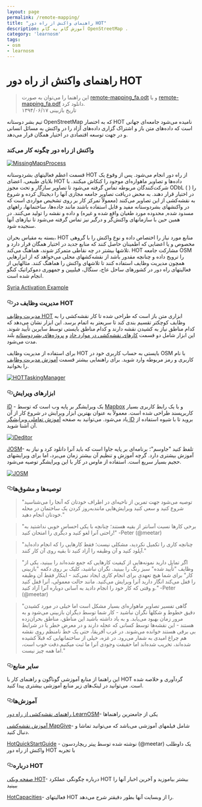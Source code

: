 ```yaml
---
layout: page
permalink: /remote-mapping/
title: "راهنمای واکنش از راه دور HOT"
description: آموزش گام به گام OpenStreetMap .
category: 'learnosm'
tags:
- osm
- learnosm
---
```


<h1>راهنمای واکنش از راه دور HOT</h1>
<blockquote>
<p>این راهنما را می‌توان به صورت <a href="/hotosm/learnosm/blob/gh-pages/files/remote-mapping_fa.odt">remote-mapping_fa.odt</a> و یا <a href="/hotosm/learnosm/blob/gh-pages/files/remote-mapping_fa.pdf">remote-mapping_fa.pdf</a> دانلود کرد.<br>
تاریخ بازبینی ۱۳۹۴/۰۶/۱۷</p>
</blockquote>
<p>تیم بشر دوستانه OpenStreetMap که به اختصار HOT نامیده می‌شود جامعه‌ای جهانی است که داده‌های متن باز و اشتراک گزاری داده‌های آزاد را در واکنش به مسائل انسانی و در جهت توسعه اقتصادی در اختیار همگان قرار می‌دهد.</p>
<h3>واکنش از راه دور چگونه کار می‌کند</h3>
<p><a target="_blank" rel="noopener noreferrer" href="https://camo.githubusercontent.com/28e72adfddafeb3b7c81bc3fed5f7d897f4f6b3f/687474703a2f2f686f742e6f70656e7374726565746d61702e6f72672f73697465732f64656661756c742f66696c65732f7374796c65732f6c617267652f7075626c69632f70726f636573732e706e673f69746f6b3d6a6c4159576f7630"><img src="https://camo.githubusercontent.com/28e72adfddafeb3b7c81bc3fed5f7d897f4f6b3f/687474703a2f2f686f742e6f70656e7374726565746d61702e6f72672f73697465732f64656661756c742f66696c65732f7374796c65732f6c617267652f7075626c69632f70726f636573732e706e673f69746f6b3d6a6c4159576f7630" alt="MissingMapsProcess" data-canonical-src="http://hot.openstreetmap.org/sites/default/files/styles/large/public/process.png?itok=jlAYWov0" style="max-width:100%;"></a></p>
<p>قسمت اعظم فعالیتهای بشردوستانه HOT از راه دور انجام می‌شود. پس از وقوع یک بلایای طبیعی، اعضای HOT داده‌ها و تصاویر ماهواره‌ای موجود را کنکاش میکنند. با شرکت‌کنندگان مربوطه تماس گرفته می‌شود تا تصاویر سازگار و تحت مجوز ODbL ( ) را در اختیار قرار دهند. به محض دریافت تصاویر جامعه مجازی آنها را دیجیتال کرده و شروع به نقشه‌کشی از این تصاویر می‌کنند (معمولاً تمرکز کار بر روی تشخیص مواردی است که در واکنشهای بشردوستانه مفید و قابل استفاده باشند مانند جاده‌ها، ساختمانها، راههای مسدود شده, محدوده مورد طغیان واقع شده و غیره) و داده و نقشه را تولید می‌کنند. در همین حین با سازمانهای واکنش‌گر و درگیر نیز تماس گرفته می‌شود تا نیازهای آنها سنجیده شود.</p>
<p>بسته به مقیاس بحران، HOT منابع مورد نیاز را اختصاص داده و نوع واکنش را با گروهی مخصوص و یا اعضایی که اطمینان حاصل کنند که منابع جدید در اختیار همگان قرار دارد و تلاشها بیشتر در چه نقاطی متمرکز شوند، هماهنگ می‌کند. HOT مشارکت جامعه OSM را ترویج داده و چنانچه مقدور باشد از نقشه‌کشهای محلی می‌خواهد که از ابزارهایی همچون مدیریت وظایف استفاده کنند تا تلاشهای واکنش را هماهنگ کنند. مثالهایی از فعالیتهای راه دور در کشورهای ساحل عاج، سنگال، فیلیپین و جمهوری دموکراتیک کنگو انجام شده است.</p>
<p><a href="http://hot.openstreetmap.org/updates/2013-01-28_syria_activation" rel="nofollow">Syria Activation Example</a></p>
<h3><a id="user-content-مدیریت-وظایف-در-hot" class="anchor" aria-hidden="true" href="#مدیریت-وظایف-در-hot"><svg class="octicon octicon-link" viewBox="0 0 16 16" version="1.1" width="16" height="16" aria-hidden="true"><path fill-rule="evenodd" d="M4 9h1v1H4c-1.5 0-3-1.69-3-3.5S2.55 3 4 3h4c1.45 0 3 1.69 3 3.5 0 1.41-.91 2.72-2 3.25V8.59c.58-.45 1-1.27 1-2.09C10 5.22 8.98 4 8 4H4c-.98 0-2 1.22-2 2.5S3 9 4 9zm9-3h-1v1h1c1 0 2 1.22 2 2.5S13.98 12 13 12H9c-.98 0-2-1.22-2-2.5 0-.83.42-1.64 1-2.09V6.25c-1.09.53-2 1.84-2 3.25C6 11.31 7.55 13 9 13h4c1.45 0 3-1.69 3-3.5S14.5 6 13 6z"></path></svg></a>مدیریت وظایف در HOT</h3>
<p><a href="http://tasks.hotosm.org/" rel="nofollow">مدیریت وظایف HOT</a> ابزاری متن باز است که طراحی شده تا کار نقشه‌کشی را به وظایف کوچکتر تقسیم بندی کند تا سریعتر به اتمام برسد. این ابزار نشان می‌دهد که کدام مناطق نیاز به کشیدن نقشه دارند و کدام مناطق بایستی توسط سایرین تأیید شوند. این ابزار شامل دو قسمت <a href="http://wiki.openstreetmap.org/wiki/HOT_activation" rel="nofollow">کارهای نقشه‌کشی در موارد حاد</a> و <a href="http://hot.openstreetmap.org/projects" rel="nofollow">پروژه‌های بشردوستانه</a> بلند مدت می‌شود.</p>
<p>برای استفاده از مدیریت وظایف HOT بایستی به حساب کاربری خود در OSM با نام کاربری و رمز مربوطه وارد شوید. برای راهنمایی بیشتر قسمت <a href="http://learnosm.org/fa/coordination/tasking-manager/" rel="nofollow">آموزش مدیریت وظایف</a> را بخوانید.</p>
<p><a target="_blank" rel="noopener noreferrer" href="https://camo.githubusercontent.com/32e28c7af31e9489fd5ded67fc68fd7bc7d8f07c/687474703a2f2f686f742e6f70656e7374726565746d61702e6f72672f73697465732f64656661756c742f66696c65732f7374796c65732f6c617267652f7075626c69632f7461736b5f6d616e616765725f76325f73637265656e73686f745f4341525f6578616d706c652e706e673f69746f6b3d5133357974784b6c"><img src="https://camo.githubusercontent.com/32e28c7af31e9489fd5ded67fc68fd7bc7d8f07c/687474703a2f2f686f742e6f70656e7374726565746d61702e6f72672f73697465732f64656661756c742f66696c65732f7374796c65732f6c617267652f7075626c69632f7461736b5f6d616e616765725f76325f73637265656e73686f745f4341525f6578616d706c652e706e673f69746f6b3d5133357974784b6c" alt="HOTTaskingManager" data-canonical-src="http://hot.openstreetmap.org/sites/default/files/styles/large/public/task_manager_v2_screenshot_CAR_example.png?itok=Q35ytxKl" style="max-width:100%;"></a></p>
<h3><a id="user-content-ابزارهای-ویرایش" class="anchor" aria-hidden="true" href="#ابزارهای-ویرایش"><svg class="octicon octicon-link" viewBox="0 0 16 16" version="1.1" width="16" height="16" aria-hidden="true"><path fill-rule="evenodd" d="M4 9h1v1H4c-1.5 0-3-1.69-3-3.5S2.55 3 4 3h4c1.45 0 3 1.69 3 3.5 0 1.41-.91 2.72-2 3.25V8.59c.58-.45 1-1.27 1-2.09C10 5.22 8.98 4 8 4H4c-.98 0-2 1.22-2 2.5S3 9 4 9zm9-3h-1v1h1c1 0 2 1.22 2 2.5S13.98 12 13 12H9c-.98 0-2-1.22-2-2.5 0-.83.42-1.64 1-2.09V6.25c-1.09.53-2 1.84-2 3.25C6 11.31 7.55 13 9 13h4c1.45 0 3-1.69 3-3.5S14.5 6 13 6z"></path></svg></a>ابزارهای ویرایش</h3>
<p><a href="http://learnosm.org/en/beginner/id-editor/" rel="nofollow">iD</a> - یک ویرایشگر بر پایه وب است که توسط <a href="/hotosm/learnosm/blob/gh-pages/_posts/fa/www.mapbox.com">Mapbox</a> و با یک رابط کاربری بسیار کاربرپسند طراحی شده است. معمولاً به عنوان بهترین ابزار ویرایش در شروع کار از آن یاد می‌شود. می‌توانید به صفحه <a href="http://ideditor.com/" rel="nofollow">آموزش تعاملی ویرایشگر iD</a> بروید تا با شیوه استفاده از آن آشنا شوید.</p>
<p><a target="_blank" rel="noopener noreferrer" href="https://camo.githubusercontent.com/24446248fcfcdd4423769e9b110cd408a41499ac/68747470733a2f2f626c6f672e6f70656e7374726565746d61702e6f72672f77702d636f6e74656e742f75706c6f6164732f323031332f30382f69642d656469746f722d736f746d2d75732d323031332d76656e75652d73637265656e73686f742e706e67"><img src="https://camo.githubusercontent.com/24446248fcfcdd4423769e9b110cd408a41499ac/68747470733a2f2f626c6f672e6f70656e7374726565746d61702e6f72672f77702d636f6e74656e742f75706c6f6164732f323031332f30382f69642d656469746f722d736f746d2d75732d323031332d76656e75652d73637265656e73686f742e706e67" alt="iDeditor" data-canonical-src="https://blog.openstreetmap.org/wp-content/uploads/2013/08/id-editor-sotm-us-2013-venue-screenshot.png" style="max-width:100%;"></a></p>
<p><a href="https://josm.openstreetmap.de/" rel="nofollow">JOSM</a>- تلفظ کنید "جاوسم"؛ برنامه‌ای بر پایه جاوا است که باید آنرا دانلود کرد و نیاز به آموزش بیشتری دارد. گرچه آموزش و تنظیم آن بیشتر زمان می‌برد، اما برای ویرایشهای حجیم بسیار سریع است. استفاده از ماوس در کار با این ویرایشگر توصیه می‌شود.</p>
<p><a target="_blank" rel="noopener noreferrer" href="https://camo.githubusercontent.com/6079e3d647438d2f4e496baaee20eb40d21734a8/687474703a2f2f6e6a67656f2e6f72672f77702d636f6e74656e742f75706c6f6164732f323031302f30372f6a6f736d5f6f736d5f656469746f722e706e67"><img src="https://camo.githubusercontent.com/6079e3d647438d2f4e496baaee20eb40d21734a8/687474703a2f2f6e6a67656f2e6f72672f77702d636f6e74656e742f75706c6f6164732f323031302f30372f6a6f736d5f6f736d5f656469746f722e706e67" alt="JOSM" data-canonical-src="http://njgeo.org/wp-content/uploads/2010/07/josm_osm_editor.png" style="max-width:100%;"></a></p>
<h3><a id="user-content-توصیهها-و-مشوقها" class="anchor" aria-hidden="true" href="#توصیهها-و-مشوقها"><svg class="octicon octicon-link" viewBox="0 0 16 16" version="1.1" width="16" height="16" aria-hidden="true"><path fill-rule="evenodd" d="M4 9h1v1H4c-1.5 0-3-1.69-3-3.5S2.55 3 4 3h4c1.45 0 3 1.69 3 3.5 0 1.41-.91 2.72-2 3.25V8.59c.58-.45 1-1.27 1-2.09C10 5.22 8.98 4 8 4H4c-.98 0-2 1.22-2 2.5S3 9 4 9zm9-3h-1v1h1c1 0 2 1.22 2 2.5S13.98 12 13 12H9c-.98 0-2-1.22-2-2.5 0-.83.42-1.64 1-2.09V6.25c-1.09.53-2 1.84-2 3.25C6 11.31 7.55 13 9 13h4c1.45 0 3-1.69 3-3.5S14.5 6 13 6z"></path></svg></a>توصیه‌ها و مشوق‌ها</h3>
<blockquote>
<p>"توصیه می‌شود جهت تمرین از ناحیه‌ای در اطراف خودتان که آنجا را می‌شناسید شروع کنید و سعی کنید
ویرایش‌هایی مانندبه‌روز کردن یک ساختمان در محله خودتان انجام دهید."</p>
</blockquote>
<blockquote>
<p>"برخی کارها نسبت آسانتر از بقیه هستند؛ چنانچه با یکی احساس خوبی نداشتید به راحتی آنرا لغو کنید و دیگری را امتحان کنید!" -Peter (@meetar)</p>
</blockquote>
<blockquote>
<p>"چنانچه کاری را تکمیل نکردید، مشکلی نیست؛ فقط کارهایی را که انجام داده‌اید آپلود کنید و آن وظیفه را آزاد کنید تا بقیه روی آن کار کنند."</p>
</blockquote>
<blockquote>
<p>"اگر تمایل دارید نمونه‌هایی از کیفیت کارهایی که جمع شده‌اند را ببینید، یکی از وظایف "تأیید شده" سبز رنگ را ببینید. نگران نباشید، کلیک بر روی دکمه "بازبینی کار" برای شما هیچ تعهدی برای انجام کاری ایجاد نمی‌کند - اینکار فقط آن وظیفه را قفل می‌کند انگار دارید آنرا ویرایش می‌کنید. مانند حالت معمولی، آنرا قفل کنید و وقتی که کار خود را انجام دادید به آسانی دوباره آنرا آزاد کنید." -Peter (@meetar)</p>
</blockquote>
<blockquote>
<p>"گاهی تفسیر تصاویر ماهواره‌ای بسیار مشکل است اما خیلی در مورد کشیدن دقیق خطوط و شکلها نگران نباشید - کار شما توسط دیگران بازبینی می‌شود و به مرور زمان بهبود می‌یابد. و به یاد داشته باشید این مناطق، مناطق بحران‌زده هستند - این نقشه‌ها توسط کسانی که عجله دارند  و در معرض خطر یا در شرایط بی برقی هستند خوانده می‌شوند. در غرب آفریقا، حتی یک خط نامنظم روی نقشه هم چراغ امیدی به شمار می‌رود. در غزه، خیلی از ساختمانهایی که قبلاً کشیده شده‌اند، تخریب شده‌اند اما حقیقت وجودی آنرا ما ثبت میکنیم.دقت خوب است، اما همه چیز نیست."</p>
</blockquote>
<h3><a id="user-content-سایر-منابع" class="anchor" aria-hidden="true" href="#سایر-منابع"><svg class="octicon octicon-link" viewBox="0 0 16 16" version="1.1" width="16" height="16" aria-hidden="true"><path fill-rule="evenodd" d="M4 9h1v1H4c-1.5 0-3-1.69-3-3.5S2.55 3 4 3h4c1.45 0 3 1.69 3 3.5 0 1.41-.91 2.72-2 3.25V8.59c.58-.45 1-1.27 1-2.09C10 5.22 8.98 4 8 4H4c-.98 0-2 1.22-2 2.5S3 9 4 9zm9-3h-1v1h1c1 0 2 1.22 2 2.5S13.98 12 13 12H9c-.98 0-2-1.22-2-2.5 0-.83.42-1.64 1-2.09V6.25c-1.09.53-2 1.84-2 3.25C6 11.31 7.55 13 9 13h4c1.45 0 3-1.69 3-3.5S14.5 6 13 6z"></path></svg></a>سایر منابع</h3>
<p>این راهنما از منابع آموزشی گوناگون و راهنمای کار با HOT گردآوری و خلاصه شده است. می‌توانید در لینک‌های زیر منابع آموزشی بیشتری پیدا کنید.</p>
<h3><a id="user-content-آموزشها" class="anchor" aria-hidden="true" href="#آموزشها"><svg class="octicon octicon-link" viewBox="0 0 16 16" version="1.1" width="16" height="16" aria-hidden="true"><path fill-rule="evenodd" d="M4 9h1v1H4c-1.5 0-3-1.69-3-3.5S2.55 3 4 3h4c1.45 0 3 1.69 3 3.5 0 1.41-.91 2.72-2 3.25V8.59c.58-.45 1-1.27 1-2.09C10 5.22 8.98 4 8 4H4c-.98 0-2 1.22-2 2.5S3 9 4 9zm9-3h-1v1h1c1 0 2 1.22 2 2.5S13.98 12 13 12H9c-.98 0-2-1.22-2-2.5 0-.83.42-1.64 1-2.09V6.25c-1.09.53-2 1.84-2 3.25C6 11.31 7.55 13 9 13h4c1.45 0 3-1.69 3-3.5S14.5 6 13 6z"></path></svg></a>آموزش‌ها</h3>
<p><a href="http://learnosm.org/fa/coordination/remote/" rel="nofollow">راهنمای نقشه‌کشی از راه دور LearnOSM</a>- یکی از جامعترین راهنماها</p>
<p><a href="http://mapgive.state.gov/learn-to-map/" rel="nofollow">آموزش نقشه‌کشی MapGive</a>- شامل فیلمهای آموزشی می‌باشد که می‌توانید تماشا و دنبال کنید.</p>
<p><a href="https://gist.github.com/meetar/b9929dfec129d1d7f5f2">HotQuickStartGuide</a> - نوشته شده توسط پیتر ریچاردسون (@meetar) یک داوطلب واکنش از راه دور HOT با تجربه</p>
<h3><a id="user-content-درباره-hot" class="anchor" aria-hidden="true" href="#درباره-hot"><svg class="octicon octicon-link" viewBox="0 0 16 16" version="1.1" width="16" height="16" aria-hidden="true"><path fill-rule="evenodd" d="M4 9h1v1H4c-1.5 0-3-1.69-3-3.5S2.55 3 4 3h4c1.45 0 3 1.69 3 3.5 0 1.41-.91 2.72-2 3.25V8.59c.58-.45 1-1.27 1-2.09C10 5.22 8.98 4 8 4H4c-.98 0-2 1.22-2 2.5S3 9 4 9zm9-3h-1v1h1c1 0 2 1.22 2 2.5S13.98 12 13 12H9c-.98 0-2-1.22-2-2.5 0-.83.42-1.64 1-2.09V6.25c-1.09.53-2 1.84-2 3.25C6 11.31 7.55 13 9 13h4c1.45 0 3-1.69 3-3.5S14.5 6 13 6z"></path></svg></a>درباره HOT</h3>
<p><a href="http://wiki.openstreetmap.org/wiki/Humanitarian_OSM_Team" rel="nofollow">صفحه ویکی HOT</a>- درباره چگونگی عملکرد HOT بیشتر بیاموزید و آخرین اخبار آنها را ببینید</p>
<p><a href="http://hot.openstreetmap.org/about/hot_capacities" rel="nofollow">HotCapacities</a>- فعالیتهای HOT را از وبسایت آنها بطور دقیقتر شرح می‌دهد.</p>
